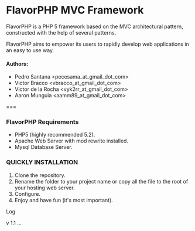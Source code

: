 # FlavorPHP MVC Framework

FlavorPHP is a PHP 5 framework based on the MVC architectural pattern, constructed with the help of several patterns.

FlavorPHP aims to empower its users to rapidly develop web applications in an easy to use way.

#### Authors:

* Pedro Santana <pecesama_at_gmail_dot_com>
* Victor Bracco <vbracco_at_gmail_dot_com>
* Victor de la Rocha <vyk2rr_at_gmail_dot_com>
* Aaron Munguia <aamm89_at_gmail_dot_com>

===

### FlavorPHP Requirements

* PHP5 (highly recommended 5.2).
* Apache Web Server with mod rewrite installed.
* Mysql Database Server.

### QUICKLY INSTALLATION

1. Clone the repository.
2. Rename the folder to your project name or copy all the file to the root of your hosting web server.
3. Configure.
4. Enjoy and have fun (it's most important).


Log 

v 1.1
...
